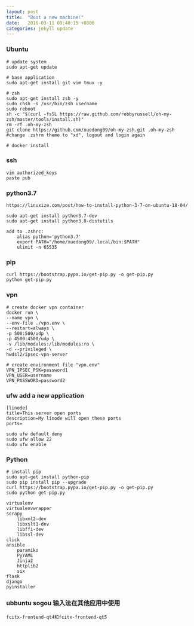 ```yaml
---
layout: post
title:  "Boot a new machine!"
date:   2016-03-11 09:40:15 +0800
categories: jekyll update
---
```


### Ubuntu

    # update system
    sudo apt-get update

    # base application
    sudo apt-get install git vim tmux -y

    # zsh
    sudo apt-get install zsh -y
    sudo chsh -s /usr/bin/zsh username
    sudo reboot
    sh -c "$(curl -fsSL https://raw.github.com/robbyrussell/oh-my-zsh/master/tools/install.sh)"
    rm -rf .oh-my-zsh
    git clone https://github.com/xuedong09/oh-my-zsh.git .oh-my-zsh
    #change .zshrm theme to "xd", logout and login again

    # docker install

### ssh

    vim authorized_keys
    paste pub

### python3.7

    https://linuxize.com/post/how-to-install-python-3-7-on-ubuntu-18-04/

    sudo apt-get install python3.7-dev
    sudo apt-get install python3.8-distutils
    
    add to .zshrc:
        alias python='python3.7'
        export PATH="/home/xuedong09/.local/bin:$PATH"
        ulimit -n 65535

### pip
    curl https://bootstrap.pypa.io/get-pip.py -o get-pip.py
    python get-pip.py

    
### vpn

    # create docker vpn container
    docker run \
    --name vpn \
    --env-file ./vpn.env \
    --restart=always \
    -p 500:500/udp \
    -p 4500:4500/udp \
    -v /lib/modules:/lib/modules:ro \
    -d --privileged \
    hwdsl2/ipsec-vpn-server

    # create environment file "vpn.env"
    VPN_IPSEC_PSK=password1
    VPN_USER=username
    VPN_PASSWORD=password2


### ufw add a new application

    [linode]
    title=This server open ports
    description=My linode will open these ports
    ports=
    
    sudo ufw default deny
    sudo ufw allow 22
    sudo ufw enable


### Python

    # install pip
    sudo apt-get install python-pip
    sudo pip install pip --upgrade
    curl https://bootstrap.pypa.io/get-pip.py -o get-pip.py
    sudo python get-pip.py

    virtualenv
    virtualenvwrapper
    scrapy
        libxml2-dev
        libxslt1-dev
        libffi-dev
        libssl-dev
    click
    ansible
        paramiko
        PyYAML
        Jinja2
        httplib2
        six
    flask
    django
    pyinstaller


### ubbuntu sogou 输入法在其他应用中使用
    fcitx-frontend-qt4和fcitx-frontend-qt5
